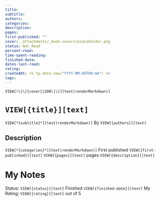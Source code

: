 ```yaml
---
title: 
subtitle: 
authors: 
categories: 
description: 
pages: 
first-published: ""
cover: _attachments/_book-covers/placeholder.png
status: Not Read
percent-read: 
time-spent-reading: 
finished-date: 
dates-last-read: 
rating: 
createdAt: <% tp.date.now("YYYY-MM-DDTHH:mm") %>
tags:
---
```

`VIEW[!\[\[{cover}|200\]\]][text(renderMarkdown)]`
# `VIEW[{title}][text]`
`VIEW[*{subtitle}*][text(renderMarkdown)]`
By `VIEW[{authors}][text]`
## Description
`VIEW[*{categories}*][text(renderMarkdown)]`
First published `VIEW[{first-published}][text]`
`VIEW[{pages}][text]` pages
`VIEW[{description}][text]`
# My Notes
Status: `VIEW[{status}][text]`
Finished `VIEW[{finished-date}][text]`
My Rating: `VIEW[{rating}][text]` out of 5